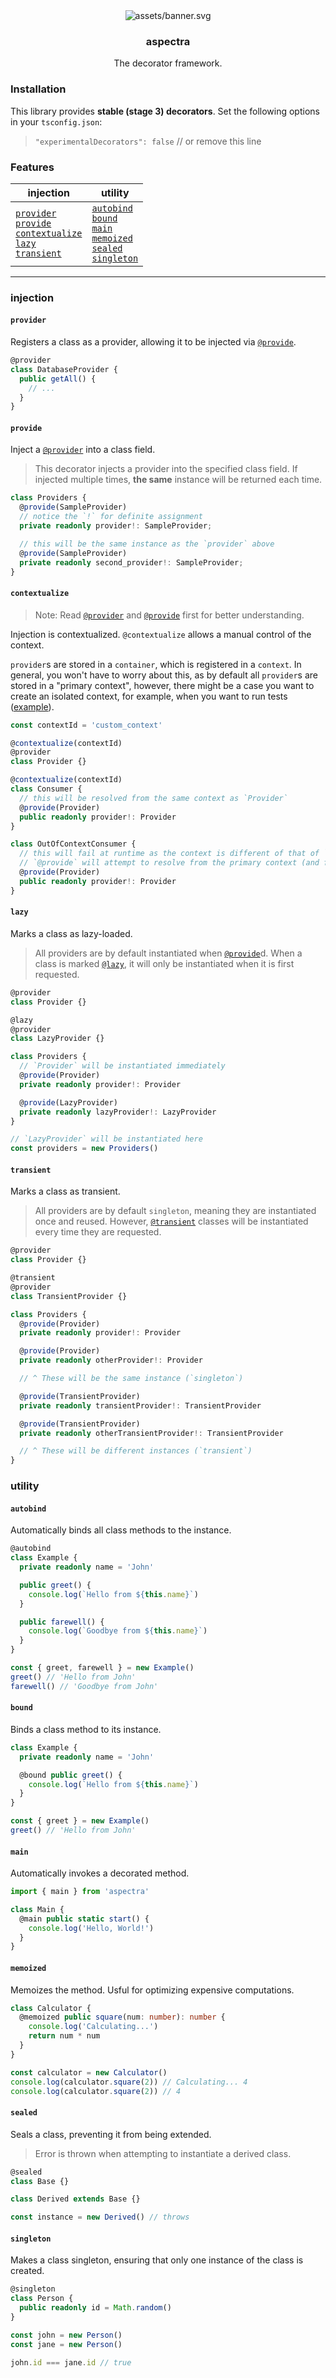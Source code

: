 [//]: # (
    DO NOT EDIT THIS FILE DIRECTLY
    run `pnpm run build:docs` to regenerate
  )


<div align='center'><img src='assets/banner.svg' alt='assets/banner.svg'></div>


<div align='center'><h3>aspectra</h3></div>


<div align='center'>The decorator framework.</div>


### Installation



This library provides **stable (stage 3) decorators**. Set the following options in your `tsconfig.json`:


> `"experimentalDecorators": false` // or remove this line



### Features




  | injection | utility |
  | - | - |
  | [`provider`](#provider)<br>[`provide`](#provide)<br>[`contextualize`](#contextualize)<br>[`lazy`](#lazy)<br>[`transient`](#transient) | [`autobind`](#autobind)<br>[`bound`](#bound)<br>[`main`](#main)<br>[`memoized`](#memoized)<br>[`sealed`](#sealed)<br>[`singleton`](#singleton) |
  


---



### injection



#### `provider`



Registers a class as a provider, allowing it to be injected via
[`@provide`](#provide).





```typescript
@provider
class DatabaseProvider {
  public getAll() {
    // ...
  }
}
```





#### `provide`



Inject a [`@provider`](#provider) into a class field.


> This decorator injects a provider into the specified class field. If injected
> multiple times, **the same** instance will be returned each time.



```typescript
class Providers {
  @provide(SampleProvider)
  // notice the `!` for definite assignment
  private readonly provider!: SampleProvider;

  // this will be the same instance as the `provider` above
  @provide(SampleProvider)
  private readonly second_provider!: SampleProvider;
}
```





#### `contextualize`



> Note: Read [`@provider`](#provider) and [`@provide`](#provide) first for
> better understanding.

Injection is contextualized. `@contextualize` allows a manual control of
the context.

`provider`s are stored in a `container`, which is registered in a `context`.
In general, you won't have to worry about this, as by default all `provider`s
are stored in a "primary context", however, there might be a case you want to
create an isolated context, for example, when you want to run tests
([example](https://github.com/shunueda/aspectra/blob/main/test/decorators/injection/provide.ts)).





```typescript
const contextId = 'custom_context'

@contextualize(contextId)
@provider
class Provider {}

@contextualize(contextId)
class Consumer {
  // this will be resolved from the same context as `Provider`
  @provide(Provider)
  public readonly provider!: Provider
}

class OutOfContextConsumer {
  // this will fail at runtime as the context is different of that of `Provider`
  // `@provide` will attempt to resolve from the primary context (and fail)
  @provide(Provider)
  public readonly provider!: Provider
}
```





#### `lazy`



Marks a class as lazy-loaded.


> All providers are by default instantiated when [`@provide`](#provide)d. When a class is
> marked [`@lazy`](#lazy), it will only be instantiated when it is first requested.



```typescript
@provider
class Provider {}

@lazy
@provider
class LazyProvider {}

class Providers {
  // `Provider` will be instantiated immediately
  @provide(Provider)
  private readonly provider!: Provider

  @provide(LazyProvider)
  private readonly lazyProvider!: LazyProvider
}

// `LazyProvider` will be instantiated here
const providers = new Providers()
```





#### `transient`



Marks a class as transient.


> All providers are by default `singleton`, meaning they are instantiated
> once and reused. However, [`@transient`](#transient) classes will be
> instantiated every time they are requested.



```typescript
@provider
class Provider {}

@transient
@provider
class TransientProvider {}

class Providers {
  @provide(Provider)
  private readonly provider!: Provider

  @provide(Provider)
  private readonly otherProvider!: Provider

  // ^ These will be the same instance (`singleton`)

  @provide(TransientProvider)
  private readonly transientProvider!: TransientProvider

  @provide(TransientProvider)
  private readonly otherTransientProvider!: TransientProvider

  // ^ These will be different instances (`transient`)
}
```


### utility



#### `autobind`



Automatically binds all class methods to the instance.





```typescript
@autobind
class Example {
  private readonly name = 'John'

  public greet() {
    console.log(`Hello from ${this.name}`)
  }

  public farewell() {
    console.log(`Goodbye from ${this.name}`)
  }
}

const { greet, farewell } = new Example()
greet() // 'Hello from John'
farewell() // 'Goodbye from John'
```





#### `bound`



Binds a class method to its instance.





```typescript
class Example {
  private readonly name = 'John'

  @bound public greet() {
    console.log(`Hello from ${this.name}`)
  }
}

const { greet } = new Example()
greet() // 'Hello from John'
```





#### `main`



Automatically invokes a decorated method.





```typescript
import { main } from 'aspectra'

class Main {
  @main public static start() {
    console.log('Hello, World!')
  }
}
```





#### `memoized`



Memoizes the method. Usful for optimizing expensive computations.





```typescript
class Calculator {
  @memoized public square(num: number): number {
    console.log('Calculating...')
    return num * num
  }
}

const calculator = new Calculator()
console.log(calculator.square(2)) // Calculating... 4
console.log(calculator.square(2)) // 4
```





#### `sealed`



Seals a class, preventing it from being extended.


> Error is thrown when attempting to instantiate a derived class.



```typescript
@sealed
class Base {}

class Derived extends Base {}

const instance = new Derived() // throws
```





#### `singleton`



Makes a class singleton, ensuring that only one instance of the class is created.





```typescript
@singleton
class Person {
  public readonly id = Math.random()
}

const john = new Person()
const jane = new Person()

john.id === jane.id // true
```